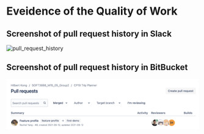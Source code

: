 # **Eveidence of the Quality of Work**

## Screenshot of pull request history in Slack

![pull_request_history](https://github.com/RachelYang1999/SOFT3888-Evidence/blob/main/Week5/pull_request_history.png)

## Screenshot of pull request history in BitBucket

![pull_request_history_bitbucket](https://github.com/RachelYang1999/SOFT3888-Evidence/blob/main/Week5/pull_request_history_bitbucket.png)

